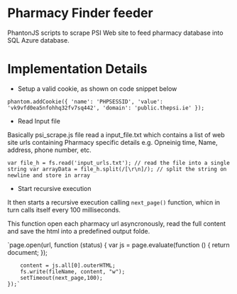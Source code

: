 # Pharmacy Finder feeder

PhantonJS scripts to scrape PSI Web site to feed pharmacy database into SQL Azure database.

# Implementation Details

- Setup a valid cookie, as shown on code snippet below

`phantom.addCookie({
    'name': 'PHPSESSID',
    'value': 'vk9vfd0ea5nfohhq32fv7sq442',
    'domain': 'public.thepsi.ie'
});`


- Read Input file

Basically psi_scrape.js file read a input_file.txt which contains a list of web site urls containing Pharmacy specific details e.g. Opneinig time, Name, address, phone number, etc.

`var file_h = fs.read('input_urls.txt'); // read the file into a single string
var arrayData = file_h.split(/[\r\n]/); // split the string on newline and store in array`

- Start recursive execution

It then starts a recursive execution calling `next_page()` function, whicn in turn calls itself every 100 milliseconds.

This function open each pharmacy url asyncronously, read the full content and save the html into a predefined output folde.

`page.open(url, function (status) {
        var js = page.evaluate(function () {
            return document;
        });

        content = js.all[0].outerHTML;
        fs.write(fileName, content, "w");
        setTimeout(next_page,100);
    });`
    
    
